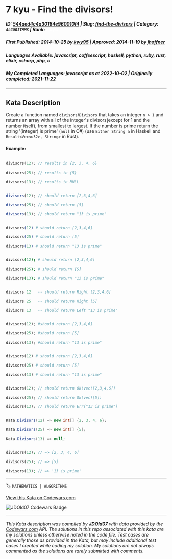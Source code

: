 # 7 kyu - Find the divisors! 

##### **ID**: [544aed4c4a30184e960010f4](https://www.codewars.com/kata/544aed4c4a30184e960010f4) | **Slug**: [find-the-divisors](https://www.codewars.com/kata/544aed4c4a30184e960010f4) | **Category**: `ALGORITHMS` | **Rank**: <span style="color:white">7 kyu</span>

##### **First Published**: 2014-10-25 ***by*** [kwy95](https://www.codewars.com/users/kwy95) | **Approved**: 2014-11-19 ***by*** [jhoffner](https://www.codewars.com/users/jhoffner)

##### **Languages Available**: javascript, coffeescript, haskell, python, ruby, rust, elixir, csharp, php, c

##### **My Completed Languages**: javascript ***as at*** 2022-10-02 | **Originally completed**: 2021-11-22

---

## Kata Description


Create a function named `divisors`/`Divisors` that takes an integer `n > 1` and returns an array with all of the integer's divisors(except for 1 and the number itself), from smallest to largest. If the number is prime return the string '(integer) is prime' (`null` in C#) (use `Either String a` in Haskell and `Result<Vec<u32>, String>` in Rust).



#### Example:



```c

divisors(12); // results in {2, 3, 4, 6}

divisors(25); // results in {5}

divisors(13); // results in NULL

```

```javascript

divisors(12); // should return [2,3,4,6]

divisors(25); // should return [5]

divisors(13); // should return "13 is prime"

```

```elixir

divisors(12) # should return [2,3,4,6]

divisors(25) # should return [5]

divisors(13) # should return "13 is prime"

```

```coffeescript

divisors(12); # should return [2,3,4,6]

divisors(25); # should return [5]

divisors(13); # should return "13 is prime"

```

```haskell

divisors 12   -- should return Right [2,3,4,6]

divisors 25   -- should return Right [5]

divisors 13   -- should return Left "13 is prime"

```

```python

divisors(12); #should return [2,3,4,6]

divisors(25); #should return [5]

divisors(13); #should return "13 is prime"

```

```ruby

divisors(12) # should return [2,3,4,6]

divisors(25) # should return [5]

divisors(13) # should return "13 is prime"

```

```rust

divisors(12); // should return Ok(vec![2,3,4,6])

divisors(25); // should return Ok(vec![5])

divisors(13); // should return Err("13 is prime")

```

```csharp

Kata.Divisors(12) => new int[] {2, 3, 4, 6};

Kata.Divisors(25) => new int[] {5};

Kata.Divisors(13) => null;

```

```php

divisors(12); // => [2, 3, 4, 6]

divisors(25); // => [5]

divisors(13); // => '13 is prime'

```

---


🏷 `MATHEMATICS | ALGORITHMS`


[View this Kata on Codewars.com](https://www.codewars.com/kata/544aed4c4a30184e960010f4)

![](https://www.codewars.com/users/jdold07/badges/large "JDOld07 Codewars Badge")

---

###### *This Kata description was compiled by [**JDOld07**](https://tpstech.dev) with data provided by the [Codewars.com](https://www.codewars.com) API.  The solutions in this repo associated with this kata are my solutions unless otherwise noted in the code file.  Test cases are generally those as provided in the Kata, but may include additional test cases I created while coding my solution.  My solutions are not always commented as the solutions are rarely submitted with comments.*

